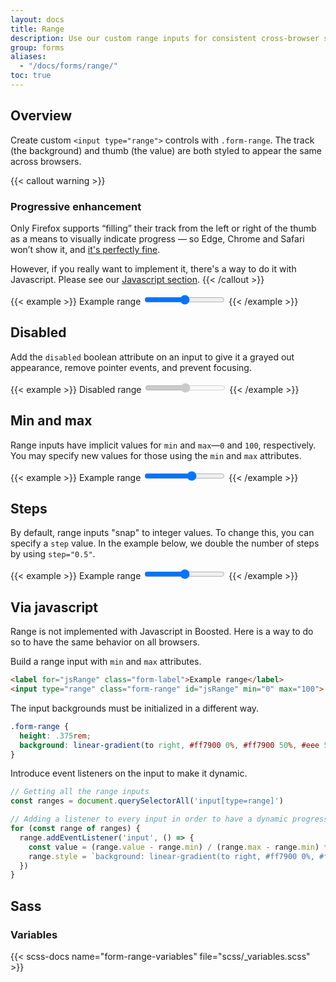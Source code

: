 ```yaml
---
layout: docs
title: Range
description: Use our custom range inputs for consistent cross-browser styling and built-in customization.
group: forms
aliases:
  - "/docs/forms/range/"
toc: true
---
```


## Overview

Create custom `<input type="range">` controls with `.form-range`. The track (the background) and thumb (the value) are both styled to appear the same across browsers.

{{< callout warning >}}
### Progressive enhancement

Only Firefox supports “filling” their track from the left or right of the thumb as a means to visually indicate progress — so Edge, Chrome and Safari won’t show it, and [it's perfectly fine](https://alistapart.com/article/understandingprogressiveenhancement/).

However, if you really want to implement it, there's a way to do it with Javascript. Please see our [Javascript section](#via-javascript).
{{< /callout >}}

{{< example >}}
<label for="customRange1" class="form-label">Example range</label>
<input type="range" class="form-range" id="customRange1">
{{< /example >}}

## Disabled

Add the `disabled` boolean attribute on an input to give it a grayed out appearance, remove pointer events, and prevent focusing.

{{< example >}}
<label for="disabledRange" class="form-label is-disabled">Disabled range</label>
<input type="range" class="form-range" id="disabledRange" disabled>
{{< /example >}}

## Min and max

Range inputs have implicit values for `min` and `max`—`0` and `100`, respectively. You may specify new values for those using the `min` and `max` attributes.

{{< example >}}
<label for="customRange2" class="form-label">Example range</label>
<input type="range" class="form-range" min="0" max="5" id="customRange2">
{{< /example >}}

## Steps

By default, range inputs "snap" to integer values. To change this, you can specify a `step` value. In the example below, we double the number of steps by using `step="0.5"`.

{{< example >}}
<label for="customRange3" class="form-label">Example range</label>
<input type="range" class="form-range" min="0" max="5" step="0.5" id="customRange3">
{{< /example >}}

## Via javascript

Range is not implemented with Javascript in Boosted. Here is a way to do so to have the same behavior on all browsers.

Build a range input with `min` and `max` attributes.

```html
<label for="jsRange" class="form-label">Example range</label>
<input type="range" class="form-range" id="jsRange" min="0" max="100">
```

The input backgrounds must be initialized in a different way.

```scss
.form-range {
  height: .375rem;
  background: linear-gradient(to right, #ff7900 0%, #ff7900 50%, #eee 50%, #eee 100%); // Change the 50%s in order to change the initialization.
}
```

Introduce event listeners on the input to make it dynamic.

```js
// Getting all the range inputs
const ranges = document.querySelectorAll('input[type=range]')

// Adding a listener to every input in order to have a dynamic progress
for (const range of ranges) {
  range.addEventListener('input', () => {
    const value = (range.value - range.min) / (range.max - range.min) * 100
    range.style = `background: linear-gradient(to right, #ff7900 0%, #ff7900 ${value}%, #eee ${value}%, #eee 100%);`
  })
}
```

## Sass

### Variables

{{< scss-docs name="form-range-variables" file="scss/_variables.scss" >}}
